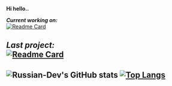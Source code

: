 **Hi hello..**

***Current working on:*** \
[![Readme Card](https://github-readme-stats.vercel.app/api/pin/?username=flicker211&repo=bread-api&theme=dark)](https://github.com/flicker211/bread-api)

***Last project:*** \
[![Readme Card](https://github-readme-stats.vercel.app/api/pin/?username=Russian-Dev&repo=UTubeToMP&theme=dark)](https://github.com/Russian-Dev/UTubeToMP)
---
![Russian-Dev's GitHub stats](https://github-readme-stats.vercel.app/api?username=Russian-Dev&count_private=true&show_icons=true&theme=dark) [![Top Langs](https://github-readme-stats.vercel.app/api/top-langs/?username=Russian-Dev&theme=dark)](https://github.com/oliiiiiiiiiiiii/github-readme-stats)
---

